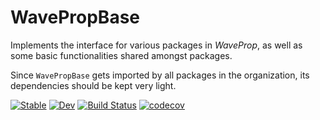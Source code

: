 # WavePropBase

Implements the interface for various packages in *WaveProp*, as well as some
basic functionalities shared amongst packages.

Since `WavePropBase` gets imported by all packages in the organization, its dependencies
should be kept very light.

[![Stable](https://img.shields.io/badge/docs-stable-blue.svg)](https://WaveProp.github.io/WavePropBase/stable)
[![Dev](https://img.shields.io/badge/docs-dev-blue.svg)](https://WaveProp.github.io/WavePropBase/dev)
[![Build
Status](https://github.com/WaveProp/WavePropBase/workflows/CI/badge.svg)](https://github.com/WaveProp/WavePropBase/actions)
[![codecov](https://codecov.io/gh/WaveProp/WavePropBase/branch/main/graph/badge.svg?token=codJo03vp6)](https://codecov.io/gh/WaveProp/WavePropBase)